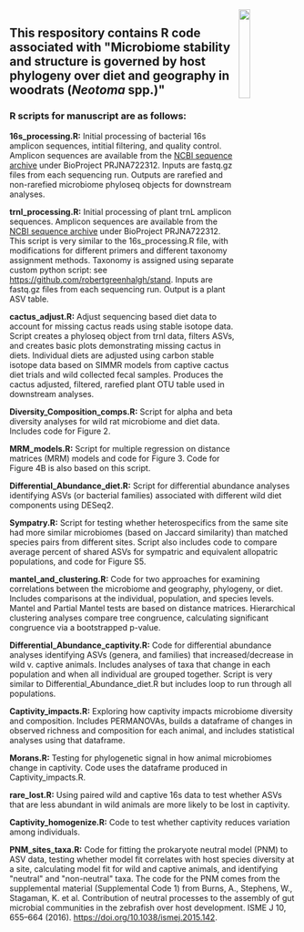 <img align="right" src="https://github.com/SBWeinstein/Neotoma2021/blob/main/microbe_rat_logo-01.svg" width="20%">

## This respository contains R code associated with "Microbiome stability and structure is governed by host phylogeny over diet and geography in woodrats (*Neotoma* spp.)" 

### R scripts for manuscript are as follows:

**16s_processing.R:** Initial processing of bacterial 16s amplicon sequences,
intitial filtering, and quality control. Amplicon sequences are available from the [NCBI sequence archive](https://www.ncbi.nlm.nih.gov/sra) under BioProject PRJNA722312. Inputs are fastq.gz files from each sequencing run. Outputs are rarefied and non-rarefied microbiome phyloseq objects for downstream analyses.

**trnl_processing.R:** Initial processing of plant trnL amplicon sequences. Amplicon sequences are available from the [NCBI sequence archive](https://www.ncbi.nlm.nih.gov/sra) under BioProject PRJNA722312.
This script is very similar to the 16s_processing.R file, with modifications
for different primers and different taxonomy assignment methods.
Taxonomy is assigned using separate custom python script: see https://github.com/robertgreenhalgh/stand. 
Inputs are fastq.gz files from each sequencing run. Output is a plant ASV table. 

**cactus_adjust.R:** Adjust sequencing based diet data to account for missing cactus reads using stable isotope data. 
Script creates a phyloseq object from trnl data, filters ASVs, and creates basic plots demonstrating missing cactus in diets. 
Individual diets are adjusted using carbon stable isotope data based on SIMMR models from captive cactus diet trials and wild collected fecal samples. Produces the cactus adjusted, filtered, rarefied plant OTU table used in downstream analyses.

**Diversity_Composition_comps.R:** Script for alpha and beta diversity analyses for wild rat microbiome and diet data. 
Includes code for Figure 2.

**MRM_models.R:** Script for multiple regression on distance matrices (MRM) models and code for Figure 3.
Code for Figure 4B is also based on this script.

**Differential_Abundance_diet.R:** Script for differential abundance analyses identifying ASVs (or bacterial families)
associated with different wild diet components using DESeq2.

**Sympatry.R:** Script for testing whether heterospecifics from the same site had more similar
microbiomes (based on Jaccard similarity) than matched species pairs from different
sites. Script also includes code to compare average percent of shared ASVs for sympatric and
equivalent allopatric populations, and code for Figure S5.

**mantel_and_clustering.R:** Code for two approaches for examining correlations between
the microbiome and geography, phylogeny, or diet. Includes comparisons at the individual,
population, and species levels.  Mantel and Partial Mantel tests are based on distance
matrices. Hierarchical clustering analyses compare tree congruence, calculating significant
congruence via a bootstrapped p-value.

**Differential_Abundance_captivity.R:** Code for differential abundance analyses identifying ASVs (genera, and families)
that increased/decrease in wild v. captive animals. Includes analyses of taxa that change in
each population and when all individual are grouped together.
Script is very similar to Differential_Abundance_diet.R but includes loop to run
through all populations.

**Captivity_impacts.R:** Exploring how captivity impacts microbiome diversity and
composition. Includes PERMANOVAs, builds a dataframe of changes in observed richness and composition for each animal, 
and includes statistical analyses using that dataframe.

**Morans.R:** Testing for phylogenetic signal in how animal microbiomes change in captivity.
Code uses the dataframe produced in Captivity_impacts.R.

**rare_lost.R:** Using paired wild and captive 16s data to test whether ASVs that
are less abundant in wild animals are more likely to be lost in captivity.

**Captivity_homogenize.R:** Code to test whether captivity reduces variation
among individuals.

**PNM_sites_taxa.R:** Code for fitting the prokaryote neutral model (PNM) to ASV data,
testing whether model fit correlates with host species diversity at a site,
calculating model fit for wild and captive animals, and identifying "neutral"
and "non-neutral" taxa. The code for the PNM comes from the supplemental material (Supplemental Code 1) from
Burns, A., Stephens, W., Stagaman, K. et al. Contribution of neutral processes
to the assembly of gut microbial communities in the zebrafish over host development.
ISME J 10, 655–664 (2016). https://doi.org/10.1038/ismej.2015.142.
